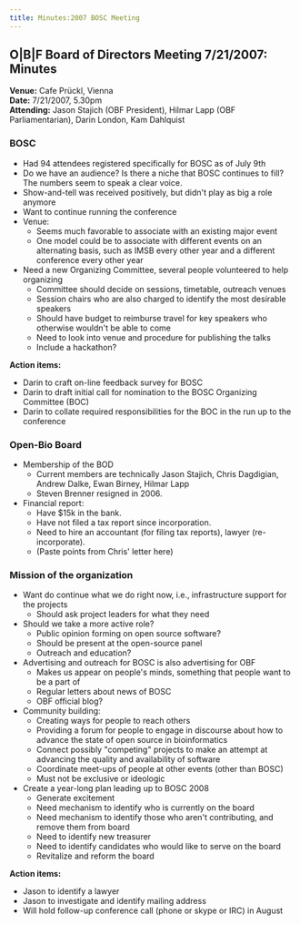 ```yaml
---
title: Minutes:2007 BOSC Meeting
---
```


O|B|F Board of Directors Meeting 7/21/2007: Minutes
---------------------------------------------------

**Venue:** Cafe Prückl, Vienna  
**Date:** 7/21/2007, 5.30pm  
**Attending:** Jason Stajich (OBF President), Hilmar Lapp (OBF
Parliamentarian), Darin London, Kam Dahlquist

### BOSC

-   Had 94 attendees registered specifically for BOSC as of July 9th
-   Do we have an audience? Is there a niche that BOSC continues to
    fill? The numbers seem to speak a clear voice.
-   Show-and-tell was received positively, but didn't play as big a role
    anymore
-   Want to continue running the conference
-   Venue:
    -   Seems much favorable to associate with an existing major event
    -   One model could be to associate with different events on an
        alternating basis, such as IMSB every other year and a different
        conference every other year
-   Need a new Organizing Committee, several people volunteered to help
    organizing
    -   Committee should decide on sessions, timetable, outreach venues
    -   Session chairs who are also charged to identify the most
        desirable speakers
    -   Should have budget to reimburse travel for key speakers who
        otherwise wouldn't be able to come
    -   Need to look into venue and procedure for publishing the talks
    -   Include a hackathon?

**Action items:**

-   Darin to craft on-line feedback survey for BOSC
-   Darin to draft initial call for nomination to the BOSC Organizing
    Committee (BOC)
-   Darin to collate required responsibilities for the BOC in the run up
    to the conference

### Open-Bio Board

-   Membership of the BOD
    -   Current members are technically Jason Stajich, Chris Dagdigian,
        Andrew Dalke, Ewan Birney, Hilmar Lapp
    -   Steven Brenner resigned in 2006.
-   Financial report:
    -   Have $15k in the bank.
    -   Have not filed a tax report since incorporation.
    -   Need to hire an accountant (for filing tax reports),
        lawyer (re-incorporate).
    -   (Paste points from Chris' letter here)

### Mission of the organization

-   Want do continue what we do right now, i.e., infrastructure support
    for the projects
    -   Should ask project leaders for what they need
-   Should we take a more active role?
    -   Public opinion forming on open source software?
    -   Should be present at the open-source panel
    -   Outreach and education?
-   Advertising and outreach for BOSC is also advertising for OBF
    -   Makes us appear on people's minds, something that people want to
        be a part of
    -   Regular letters about news of BOSC
    -   OBF official blog?
-   Community building:
    -   Creating ways for people to reach others
    -   Providing a forum for people to engage in discourse about how to
        advance the state of open source in bioinformatics
    -   Connect possibly "competing" projects to make an attempt at
        advancing the quality and availability of software
    -   Coordinate meet-ups of people at other events (other than BOSC)
    -   Must not be exclusive or ideologic
-   Create a year-long plan leading up to BOSC 2008
    -   Generate excitement
    -   Need mechanism to identify who is currently on the board
    -   Need mechanism to identify those who aren't contributing, and
        remove them from board
    -   Need to identify new treasurer
    -   Need to identify candidates who would like to serve on the board
    -   Revitalize and reform the board

**Action items:**

-   Jason to identify a lawyer
-   Jason to investigate and identify mailing address
-   Will hold follow-up conference call (phone or skype or IRC) in
    August

